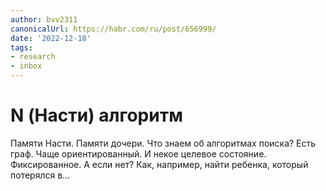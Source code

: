 ```yaml
---
author: bvv2311
canonicalUrl: https://habr.com/ru/post/656999/
date: '2022-12-18'
tags:
- research
- inbox
---
```


# N (Насти) алгоритм

Памяти Насти. Памяти дочери. Что знаем об алгоритмах поиска? Есть граф. Чаще ориентированный. И некое целевое состояние. Фиксированное. А если нет? Как, например, найти ребенка, который потерялся в...